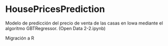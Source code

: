 # HousePricesPrediction
Modelo de predicción del precio de venta de las casas en Iowa mediante el algoritmo GBTRegressor. (Open Data 2-2.ipynb)

Migración a R
